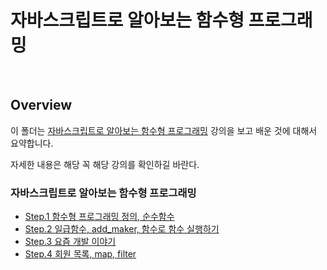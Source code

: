 # 자바스크립트로 알아보는 함수형 프로그래밍

<br>

## Overview

이 폴더는 [자바스크립트로 알아보는 함수형 프로그래밍](https://www.inflearn.com/course/%ED%95%A8%EC%88%98%ED%98%95-%ED%94%84%EB%A1%9C%EA%B7%B8%EB%9E%98%EB%B0%8D/dashboard) 강의을 보고 배운 것에 대해서 요약합니다.

자세한 내용은 해당 꼭 해당 강의를 확인하길 바란다.

### 자바스크립트로 알아보는 함수형 프로그래밍

- [Step.1 함수형 프로그래밍 정의, 순수함수](./introduction-funtional-programming.md)
- [Step.2 일급함수, add_maker, 함수로 함수 실행하기](./first-class-function.md)
- [Step.3 요즘 개발 이야기](./development-story-these-days.md)
- [Step.4 회원 목록, map, filter](./member-list-and-map-and-filter.md)